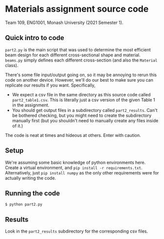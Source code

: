 # Materials assignment source code
Team 109, ENG1001, Monash University (2021 Semester 1).

## Quick intro to code
`part2.py` is the main script that was used to determine the most efficient beam design for each different cross-sectional shape and material. `beams.py` simply defines each different cross-section (and also the `Material` class).

There's some file input/output going on, so it may be annoying to rerun this code on another device. However, we'll do our best to make sure you can replicate our results if you want. Specifically,
* We expect a csv file in the same directory as this source code called `part2_table1.csv`. This is literally just a csv version of the given Table 1 in the assignment.
* You should get output files in a subdirectory called `part2_results`. Can't be bothered checking, but you might need to create the subdirectory manually first (but you shouldn't need to manually create any files inside of it.)

The code is neat at times and hideous at others. Enter with caution.

## Setup
We're assuming some basic knowledge of python environments here. Create a virtual environment, and `pip install -r requirements.txt`. Alternatively, just `pip install numpy` as the only other requirements were for actually writing the code.

## Running the code
```
$ python part2.py
```

## Results
Look in the `part2_results` subdirectory for the corresponding csv files.